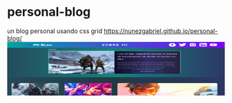 # personal-blog
un blog personal usando css grid
https://nunezgabriel.github.io/personal-blog/
<img src="./assets/img/imgpage.png" alt="line" width="100%" height="125px" />

